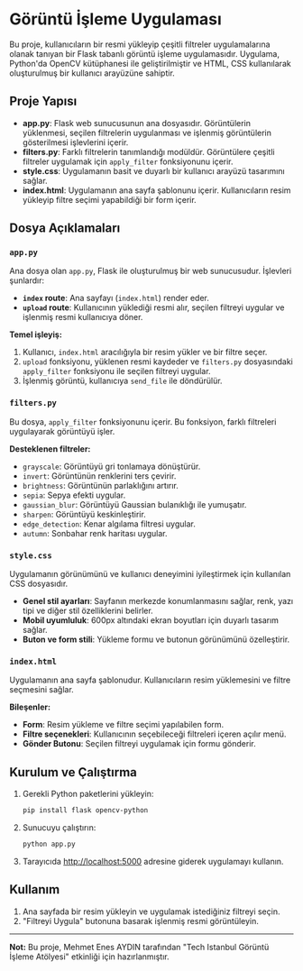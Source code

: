 # Görüntü İşleme Uygulaması

Bu proje, kullanıcıların bir resmi yükleyip çeşitli filtreler uygulamalarına olanak tanıyan bir Flask tabanlı görüntü işleme uygulamasıdır. Uygulama, Python'da OpenCV kütüphanesi ile geliştirilmiştir ve HTML, CSS kullanılarak oluşturulmuş bir kullanıcı arayüzüne sahiptir.

## Proje Yapısı

- **app.py**: Flask web sunucusunun ana dosyasıdır. Görüntülerin yüklenmesi, seçilen filtrelerin uygulanması ve işlenmiş görüntülerin gösterilmesi işlevlerini içerir.
- **filters.py**: Farklı filtrelerin tanımlandığı modüldür. Görüntülere çeşitli filtreler uygulamak için `apply_filter` fonksiyonunu içerir.
- **style.css**: Uygulamanın basit ve duyarlı bir kullanıcı arayüzü tasarımını sağlar.
- **index.html**: Uygulamanın ana sayfa şablonunu içerir. Kullanıcıların resim yükleyip filtre seçimi yapabildiği bir form içerir.

## Dosya Açıklamaları

### `app.py`

Ana dosya olan `app.py`, Flask ile oluşturulmuş bir web sunucusudur. İşlevleri şunlardır:

- **`index` route**: Ana sayfayı (`index.html`) render eder.
- **`upload` route**: Kullanıcının yüklediği resmi alır, seçilen filtreyi uygular ve işlenmiş resmi kullanıcıya döner.

**Temel işleyiş:**

1. Kullanıcı, `index.html` aracılığıyla bir resim yükler ve bir filtre seçer.
2. `upload` fonksiyonu, yüklenen resmi kaydeder ve `filters.py` dosyasındaki `apply_filter` fonksiyonu ile seçilen filtreyi uygular.
3. İşlenmiş görüntü, kullanıcıya `send_file` ile döndürülür.

### `filters.py`

Bu dosya, `apply_filter` fonksiyonunu içerir. Bu fonksiyon, farklı filtreleri uygulayarak görüntüyü işler.

**Desteklenen filtreler:**

- `grayscale`: Görüntüyü gri tonlamaya dönüştürür.
- `invert`: Görüntünün renklerini ters çevirir.
- `brightness`: Görüntünün parlaklığını artırır.
- `sepia`: Sepya efekti uygular.
- `gaussian_blur`: Görüntüyü Gaussian bulanıklığı ile yumuşatır.
- `sharpen`: Görüntüyü keskinleştirir.
- `edge_detection`: Kenar algılama filtresi uygular.
- `autumn`: Sonbahar renk haritası uygular.

### `style.css`

Uygulamanın görünümünü ve kullanıcı deneyimini iyileştirmek için kullanılan CSS dosyasıdır.

- **Genel stil ayarları**: Sayfanın merkezde konumlanmasını sağlar, renk, yazı tipi ve diğer stil özelliklerini belirler.
- **Mobil uyumluluk**: 600px altındaki ekran boyutları için duyarlı tasarım sağlar.
- **Buton ve form stili**: Yükleme formu ve butonun görünümünü özelleştirir.

### `index.html`

Uygulamanın ana sayfa şablonudur. Kullanıcıların resim yüklemesini ve filtre seçmesini sağlar.

**Bileşenler:**

- **Form**: Resim yükleme ve filtre seçimi yapılabilen form.
- **Filtre seçenekleri**: Kullanıcının seçebileceği filtreleri içeren açılır menü.
- **Gönder Butonu**: Seçilen filtreyi uygulamak için formu gönderir.

## Kurulum ve Çalıştırma

1. Gerekli Python paketlerini yükleyin:

   ```bash
   pip install flask opencv-python
   ```

2. Sunucuyu çalıştırın:

   ```bash
   python app.py
   ```

3. Tarayıcıda [http://localhost:5000](http://localhost:5000) adresine giderek uygulamayı kullanın.

## Kullanım

1. Ana sayfada bir resim yükleyin ve uygulamak istediğiniz filtreyi seçin.
2. "Filtreyi Uygula" butonuna basarak işlenmiş resmi görüntüleyin.

---

**Not:** Bu proje, Mehmet Enes AYDIN tarafından "Tech Istanbul Görüntü İşleme Atölyesi" etkinliği için hazırlanmıştır.

